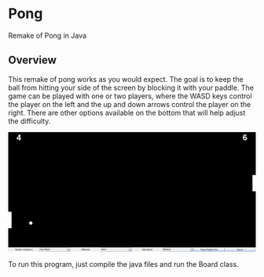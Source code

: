 # Pong
Remake of Pong in Java

## Overview
This remake of pong works as you would expect. The goal is to keep the ball from hitting your side of the screen by blocking it with your paddle.
The game can be played with one or two players, where the WASD keys control the player on the left and the up and down arrows control the player on 
the right. There are other options available on the bottom that will help adjust the difficulty.

![Pong](images/Pong.png)

To run this program, just compile the java files and run the Board class.

